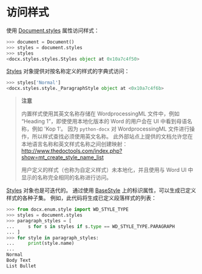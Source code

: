 # 访问样式

[Document.styles]: ../api/document.md#styles
[Styles]: ../api/style_styles_object.md
[BaseStyle]: ../api/style_base_style_object.md

使用 [Document.styles] 属性访问样式：

```python
>>> document = Document()
>>> styles = document.styles
>>> styles
<docx.styles.styles.Styles object at 0x10a7c4f50>
```

[Styles] 对象提供对按名称定义的样式的字典式访问：

```python
>>> styles['Normal']
<docx.styles.style._ParagraphStyle object at <0x10a7c4f6b>
```

> **注意**
>
> 内置样式使用其英文名称存储在 WordprocessingML 文件中，例如 “Heading 1”，即使使用本地化版本的 Word 的用户会在 UI 中看到母语名称，例如 'Kop 1'。 因为 `python-docx` 对 WordprocessingML 文件进行操作，所以样式查找必须使用英文名称。 此外部站点上提供的文档允许您在本地语言名称和英文样式名称之间创建映射：<http://www.thedoctools.com/index.php?show=mt_create_style_name_list>
>
> 用户定义的样式（也称为自定义样式）未本地化，并且使用与 Word UI 中显示的名称完全相同的名称进行访问。

[Styles] 对象也是可迭代的。 通过使用 [BaseStyle] 上的标识属性，可以生成已定义样式的各种子集。 例如，此代码将生成已定义段落样式的列表：

```python
>>> from docx.enum.style import WD_STYLE_TYPE
>>> styles = document.styles
>>> paragraph_styles = [
...     s for s in styles if s.type == WD_STYLE_TYPE.PARAGRAPH
... ]
>>> for style in paragraph_styles:
...     print(style.name)
...
Normal
Body Text
List Bullet
```
